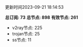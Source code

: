 更新时间2023-09-21 18:14:53

**总订阅: 73**
**总节点: 898**
**有效节点: 261**
- v2ray节点: 225
- trojan节点: 25
- ss节点: 11
